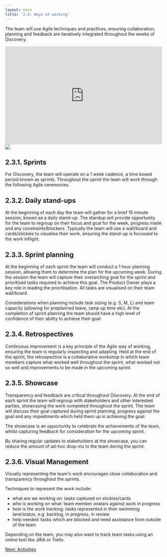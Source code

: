 ```yaml
---
layout: main
title: '2.3. Ways of working'
---
```


The team will use Agile techniques and practices, ensuring collaboration, planning and feedback are iteratively integrated throughout the weeks of Discovery.

<iframe class="video" width="100%" height="315" src="https://www.youtube.com/embed/502ILHjX9EE" frameborder="0" allowfullscreen></iframe>

<img src="{{ site.baseurl }}/images/2/agile-approach.png" class="full-width">

## 2.3.1. Sprints

For Discovery, the team will operate on a 1 week cadence, a time boxed period known as sprints. Throughout the sprint the team will work through the following Agile ceremonies.

## 2.3.2. Daily stand-ups

At the beginning of each day the team will gather for a brief 15 minute session, known as a daily stand-up. The standup will provide opportunity for the team to regroup on their focus and goal for the week, progress made and any constraints/blockers. Typically the team will use a wall/board and cards/stickies to visualise their work, ensuring the stand-up is focussed to the work inflight.

## 2.3.3. Sprint planning

At the beginning of each sprint the team will conduct a 1 hour planning session, allowing them to determine the plan for the upcoming week. During the session the team will capture their overarching goal for the sprint and prioritised tasks required to achieve this goal. The Product Owner plays a key role in leading the prioritisation. All tasks are visualised on their team wall/board.

Considerations when planning include task sizing (e.g. S, M, L) and team capacity (allowing for preplanned leave, ramp up time etc). At the completion of sprint planning the team should have a high level of confidence of their ability to achieve their goal.

## 2.3.4. Retrospectives

Continuous improvement is a key principle of the Agile way of working, ensuring the team is regularly inspecting and adapting. Held at the end of the sprint, the retrospective is a collaborative workshop in which team members capture what worked well throughout the sprint, what worked not so well and improvements to be made in the upcoming sprint.

## 2.3.5. Showcase

Transparency and feedback are critical throughout Discovery. At the end of each sprint the team will regroup with stakeholders and other interested parties, showcasing the work completed throughout the sprint. The team will discuss their goal captured during sprint planning, progress against the goal and any impediments which held them up in achieving the goal.

The showcase is an opportunity to celebrate the achievements of the team, whilst capturing feedback for consideration for the upcoming sprint.

By sharing regular updates to stakeholders at the showcase, you can reduce the amount of ad-hoc drop-ins to the team during the sprint.

## 2.3.6. Visual Management

Visually representing the team's work encourages close collaboration and transparency throughout the sprints.

Techniques to represent the work include:

- what are we working on: tasks captured on stickies/cards
- who is working on what: team member avatars against work in progress
- how is the work tracking: tasks represented in their swimming lane/status, e.g. backlog, in progress, in review
- help needed: tasks which are blocked and need assistance from outside of the team

Depending on the team, you may also want to track team tasks using an online tool like JIRA or Trello.

[Next: Activities](2-4-activities.html)
